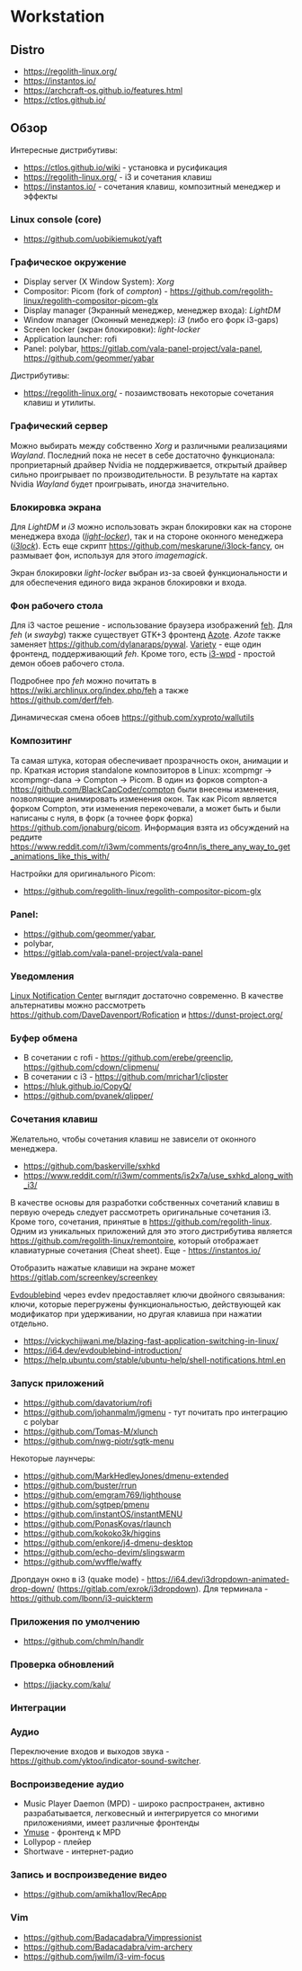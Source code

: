 # Workstation

## Distro

- https://regolith-linux.org/
- https://instantos.io/
- https://archcraft-os.github.io/features.html
- https://ctlos.github.io/

## Обзор

Интересные дистрибутивы:

- https://ctlos.github.io/wiki - установка и русификация
- https://regolith-linux.org/ - i3 и сочетания клавиш
- https://instantos.io/ - сочетания клавиш, композитный менеджер и эффекты

### Linux console (core)

- https://github.com/uobikiemukot/yaft

### Графическое окружение

- Display server (X Window System): _Xorg_
- Compositor: Picom (fork of _compton_) - https://github.com/regolith-linux/regolith-compositor-picom-glx
- Display manager (Экранный менеджер, менеджер входа): _LightDM_
- Window manager (Оконный менеджер): _i3_ (либо его форк i3-gaps)
- Screen locker (экран блокировки): _light-locker_
- Application launcher: rofi
- Panel: polybar, https://gitlab.com/vala-panel-project/vala-panel, https://github.com/geommer/yabar

Дистрибутивы:

- https://regolith-linux.org/ - позаимствовать некоторые сочетания клавиш и утилиты.

### Графический сервер

Можно выбирать между собственно _Xorg_ и различными реализациями _Wayland_. Последний пока не несет в себе достаточно
функционала: проприетарный драйвер Nvidia не поддерживается, открытый драйвер сильно проигрывает по производительности.
В результате на картах Nvidia _Wayland_ будет проигрывать, иногда значительно.

### Блокировка экрана

Для _LightDM_ и _i3_ можно использовать экран блокировки как на стороне менеджера входа
(_[light-locker](https://github.com/the-cavalry/light-locker)_), так и на стороне оконного менеджера
(_[i3lock](https://github.com/i3/i3lock)_). Есть еще скрипт https://github.com/meskarune/i3lock-fancy, он размывает фон,
используя для этого _imagemagick_.

Экран блокировки _light-locker_ выбран из-за своей функциональности и для обеспечения единого вида экранов блокировки и
входа.

### Фон рабочего стола

Для i3 частое решение - использование браузера изображений [feh](https://feh.finalrewind.org/). Для _feh_ (и _swaybg_)
также существует GTK+3 фронтенд [Azote](https://github.com/nwg-piotr/azote). _Azote_ также заменяет
https://github.com/dylanaraps/pywal. [Variety](https://github.com/varietywalls/variety) - еще один фронтенд,
поддерживающий _feh_. Кроме того, есть [i3-wpd](https://github.com/jomiq/i3-wpd) - простой демон обоев рабочего стола.

Подробнее про _feh_ можно почитать в https://wiki.archlinux.org/index.php/feh а также https://github.com/derf/feh.

Динамическая смена обоев https://github.com/xyproto/wallutils

### Композитинг

Та самая штука, которая обеспечивает прозрачность окон, анимации и пр. Краткая история standalone композиторов в Linux:
xcompmgr -> xcompmgr-dana -> Compton -> Picom. В один из форков compton-а https://github.com/BlackCapCoder/compton были
внесены изменения, позволяющие анимировать изменения окон. Так как Picom является форком Compton, эти изменения
перекочевали, а может быть и были написаны с нуля, в форк (а точнее форк форка) https://github.com/jonaburg/picom.
Информация взята из обсуждений на реддите
https://www.reddit.com/r/i3wm/comments/gro4nn/is_there_any_way_to_get_animations_like_this_with/

Настройки для оригинального Picom:

- https://github.com/regolith-linux/regolith-compositor-picom-glx

### Panel:

- https://github.com/geommer/yabar,
- polybar,
- https://gitlab.com/vala-panel-project/vala-panel

### Уведомления

[Linux Notification Center](https://github.com/phuhl/linux_notification_center) выглядит достаточно современно. В
качестве альтернативы можно рассмотреть https://github.com/DaveDavenport/Rofication и https://dunst-project.org/

### Буфер обмена

- В сочетании с rofi - https://github.com/erebe/greenclip, https://github.com/cdown/clipmenu/
- В сочетании с i3 - https://github.com/mrichar1/clipster
- https://hluk.github.io/CopyQ/
- https://github.com/pvanek/qlipper/

### Сочетания клавиш

Желательно, чтобы сочетания клавиш не зависели от оконного менеджера.

- https://github.com/baskerville/sxhkd
- https://www.reddit.com/r/i3wm/comments/is2x7a/use_sxhkd_along_with_i3/

В качестве основы для разработки собственных сочетаний клавиш в первую очередь следует рассмотреть оригинальные
сочетания i3. Кроме того, сочетания, принятые в https://github.com/regolith-linux. Одним из уникальных приложений для
это этого дистрибутива является https://github.com/regolith-linux/remontoire, который отображает клавиатурные сочетания
(Cheat sheet). Еще - https://instantos.io/

Отобразить нажатые клавиши на экране может https://gitlab.com/screenkey/screenkey

[Evdoublebind](https://github.com/exrok/evdoublebind) через evdev предоставляет ключи двойного связывания: ключи,
которые перегружены функциональностью, действующей как модификатор при удерживании, но другая клавиша при нажатии
отдельно.

- https://vickychijwani.me/blazing-fast-application-switching-in-linux/
- https://i64.dev/evdoublebind-introduction/
- https://help.ubuntu.com/stable/ubuntu-help/shell-notifications.html.en

### Запуск приложений

- https://github.com/davatorium/rofi
- https://github.com/johanmalm/jgmenu - тут почитать про интеграцию с polybar
- https://github.com/Tomas-M/xlunch
- https://github.com/nwg-piotr/sgtk-menu

Некоторые лаунчеры:

- https://github.com/MarkHedleyJones/dmenu-extended
- https://github.com/buster/rrun
- https://github.com/emgram769/lighthouse
- https://github.com/sgtpep/pmenu
- https://github.com/instantOS/instantMENU
- https://github.com/PonasKovas/rlaunch
- https://github.com/kokoko3k/higgins
- https://github.com/enkore/j4-dmenu-desktop
- https://github.com/echo-devim/slingswarm
- https://github.com/wvffle/waffy

Дропдаун окно в i3 (quake mode) - https://i64.dev/i3dropdown-animated-drop-down/ (https://gitlab.com/exrok/i3dropdown).
Для терминала - https://github.com/lbonn/i3-quickterm

### Приложения по умолчению

- https://github.com/chmln/handlr

### Проверка обновлений

- https://jjacky.com/kalu/

### Интеграции

### Аудио

Переключение входов и выходов звука - https://github.com/yktoo/indicator-sound-switcher.

### Воспроизведение аудио

- Music Player Daemon (MPD) - широко распространен, активно разрабатывается, легковесный и интегрируется со многими
  приложениями, имеет различные фронтенды
- [Ymuse](https://github.com/yktoo/ymuse) - фронтенд к MPD
- Lollypop - плейер
- Shortwave - интернет-радио

### Запись и воспроизведение видео

- https://github.com/amikha1lov/RecApp

### Vim

- https://github.com/Badacadabra/Vimpressionist
- https://github.com/Badacadabra/vim-archery
- https://github.com/jwilm/i3-vim-focus
